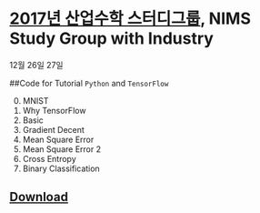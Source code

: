 # [2017년 산업수학 스터디그룹](sgi.icim.or.kr), NIMS Study Group with Industry

12월 26일 27일

##Code for Tutorial `Python` and `TensorFlow`

0. MNIST
1. Why TensorFlow
2. Basic
3. Gradient Decent
4. Mean Square Error
5. Mean Square Error 2
6. Cross Entropy
7. Binary Classification


## [Download](https://mjgim.icim.or.kr/data/study_group_2017.zip)
